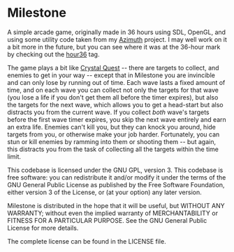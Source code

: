 Milestone
=========

A simple arcade game, originally made in 36 hours using SDL, OpenGL, and using
some utility code taken from my [Azimuth](https://github.com/mdsteele/azimuth)
project.  I may well work on it a bit more in the future, but you can see where
it was at the 36-hour mark by checking out the
[hour36](https://github.com/mdsteele/milestone/releases/tag/hour36) tag.

The game plays a bit like [Crystal
Quest](http://en.wikipedia.org/wiki/Crystal_Quest) -- there are targets to
collect, and enemies to get in your way -- except that in Milestone you are
invincible and can only lose by running out of time.  Each wave lasts a fixed
amount of time, and on each wave you can collect not only the targets for that
wave (you lose a life if you don't get them all before the timer expires), but
also the targets for the next wave, which allows you to get a head-start but
also distracts you from the current wave.  If you collect _both_ wave's targets
before the first wave timer expires, you skip the next wave entirely and earn
an extra life.  Enemies can't kill you, but they can knock you around, hide
targets from you, or otherwise make your job harder.  Fortunately, you can stun
or kill enemies by ramming into them or shooting them -- but again, this
distracts you from the task of collecting all the targets within the time
limit.

This codebase is licensed under the GNU GPL, version 3.  This codebase is free
software: you can redistribute it and/or modify it under the terms of the GNU
General Public License as published by the Free Software Foundation, either
version 3 of the License, or (at your option) any later version.

Milestone is distributed in the hope that it will be useful, but WITHOUT ANY
WARRANTY; without even the implied warranty of MERCHANTABILITY or FITNESS FOR A
PARTICULAR PURPOSE.  See the GNU General Public License for more details.

The complete license can be found in the LICENSE file.
